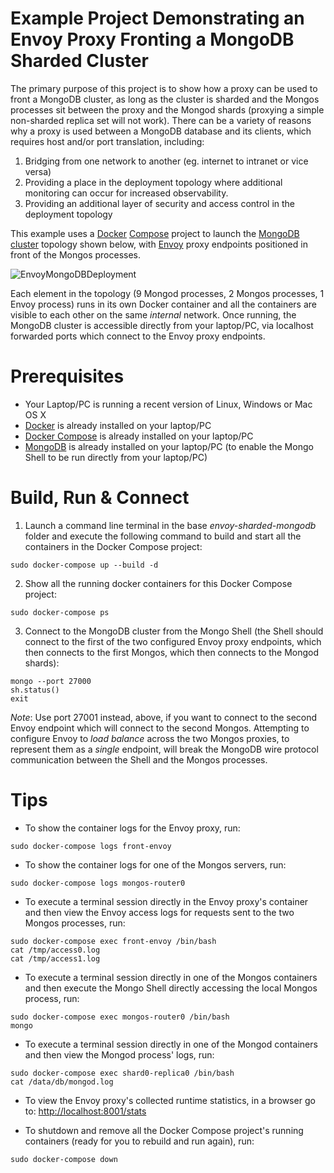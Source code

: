 # Example Project Demonstrating an Envoy Proxy Fronting a MongoDB Sharded Cluster

The primary purpose of this project is to show how a proxy can be used to front a MongoDB cluster, as long as the cluster is sharded and the Mongos processes sit between the proxy and the Mongod shards (proxying a simple non-sharded replica set will not work). There can be a variety of reasons why a proxy is used between a MongoDB database and its clients, which requires host and/or port translation, including:

1. Bridging from one network to another (eg. internet to intranet or vice versa)
2. Providing a place in the deployment topology where additional monitoring can occur for increased observability.
3. Providing an additional layer of security and access control in the deployment topology

This example uses a [Docker](https://docs.docker.com/) [Compose](https://docs.docker.com/compose/overview/) project to launch the [MongoDB cluster](https://docs.mongodb.com/manual/sharding/) topology shown below, with [Envoy](https://www.envoyproxy.io/) proxy endpoints positioned in front of the Mongos processes.

![EnvoyMongoDBDeployment](envoy-sharded-mongodb.png "EnvoyMongoDBDeployment")

Each element in the topology (9 Mongod processes, 2 Mongos processes, 1 Envoy process) runs in its own Docker container and all the containers are visible to each other on the same _internal_ network. Once running, the MongoDB cluster is accessible directly from your laptop/PC, via localhost forwarded ports which connect to the Envoy proxy endpoints.

# Prerequisites
* Your Laptop/PC is running a recent version of Linux, Windows or Mac OS X
* [Docker](https://docs.docker.com/install/) is already installed on your laptop/PC
* [Docker Compose](https://docs.docker.com/compose/install/) is already installed on your laptop/PC
* [MongoDB](https://docs.mongodb.com/manual/installation/) is already installed on your laptop/PC (to enable the Mongo Shell to be run directly from your laptop/PC)

# Build, Run & Connect

1. Launch a command line terminal in the base _envoy-sharded-mongodb_ folder and execute the following command to build and start all the containers in the Docker Compose project:
```
sudo docker-compose up --build -d
```
2. Show all the running docker containers for this Docker Compose project:
```
sudo docker-compose ps
```
3. Connect to the MongoDB cluster from the Mongo Shell (the Shell should connect to the first of the two configured Envoy proxy endpoints, which then connects to the first Mongos, which then connects to the Mongod shards):
```
mongo --port 27000
sh.status()
exit
```
_Note_: Use port 27001 instead, above, if you want to connect to the second Envoy endpoint which will connect to the second Mongos. Attempting to configure Envoy to _load balance_ across the two Mongos proxies, to represent them as a _single_ endpoint, will break the MongoDB wire protocol communication between the Shell and the Mongos processes.

# Tips
* To show the container logs for the Envoy proxy, run:
```
sudo docker-compose logs front-envoy
```
* To show the container logs for one of the Mongos servers, run:
```
sudo docker-compose logs mongos-router0
```
* To execute a terminal session directly in the Envoy proxy's container and then view the Envoy access logs for requests sent to the two Mongos processes, run:
```
sudo docker-compose exec front-envoy /bin/bash
cat /tmp/access0.log
cat /tmp/access1.log
```
* To execute a terminal session directly in one of the Mongos containers and then execute the Mongo Shell directly accessing the local Mongos process, run:
```
sudo docker-compose exec mongos-router0 /bin/bash
mongo
```
* To execute a terminal session directly in one of the Mongod containers and then view the Mongod process' logs, run:
```
sudo docker-compose exec shard0-replica0 /bin/bash
cat /data/db/mongod.log
```
* To view the Envoy proxy's collected runtime statistics, in a browser go to: [http://localhost:8001/stats](http://localhost:8001/stats)

* To shutdown and remove all the Docker Compose project's running containers (ready for you to rebuild and run again), run:
```
sudo docker-compose down
```

